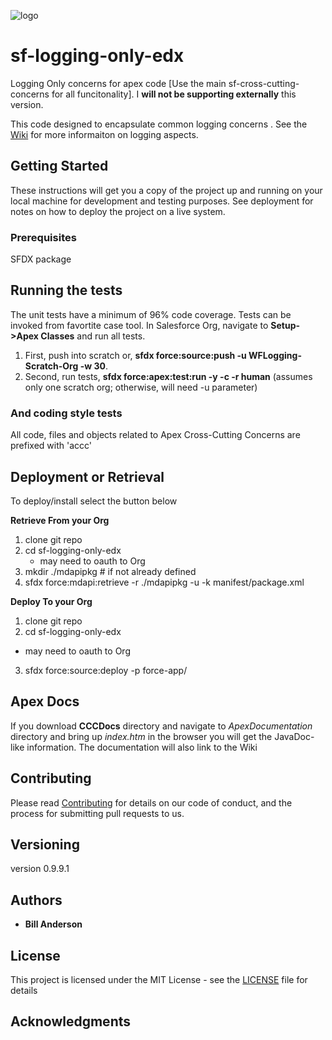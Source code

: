 
![logo](https://github.com/bjanderson70/sf-logging-only-edx/blob/master/imgs/LoggingOnly.png)
# sf-logging-only-edx
Logging Only concerns for apex code [Use the main sf-cross-cutting-concerns for all funcitonality]. I **will not be supporting externally** this version.

This code designed to encapsulate common logging concerns . See the [Wiki](https://github.com/bjanderson70/sf-logging-only-edx/wiki) for more informaiton on logging aspects.

## Getting Started

These instructions will get you a copy of the project up and running on your local machine for development and testing purposes. 
See deployment for notes on how to deploy the project on a live system.

### Prerequisites

SFDX package

## Running the tests

The unit tests have a minimum of 96% code coverage. Tests can be invoked from favortite case tool.
In Salesforce Org, navigate to **Setup->Apex Classes** and run all tests. 

1. First, push into scratch or, **sfdx force:source:push -u WFLogging-Scratch-Org -w 30**.
2. Second, run tests, **sfdx force:apex:test:run -y -c -r human** (assumes only one scratch org; otherwise, will need -u parameter)

### And coding style tests

All code, files and objects related to Apex Cross-Cutting Concerns are prefixed with 'accc'

## Deployment or Retrieval

To deploy/install select the button below

 **Retrieve From your Org**
 1. clone git repo
 2. cd sf-logging-only-edx
    - may need to oauth to Org
 3. mkdir ./mdapipkg # if not already defined
 4. sfdx force:mdapi:retrieve -r ./mdapipkg -u <TargetUserName> -k manifest/package.xml
 
  **Deploy To your Org**
 1. clone git repo
 2. cd sf-logging-only-edx 
 - may need to oauth to Org
 3. sfdx force:source:deploy -p force-app/

## Apex Docs
If you download **CCCDocs** directory and navigate to _ApexDocumentation_ directory and bring up _index.htm_ in the browser you will get the JavaDoc-like information. The documentation will also link to the Wiki

## Contributing

Please read [Contributing](Contributing) for details on our code of conduct, and the process for submitting pull requests to us.

## Versioning

version 0.9.9.1

## Authors

* **Bill Anderson** 

## License

This project is licensed under the MIT License - see the [LICENSE](LICENSE) file for details

## Acknowledgments



